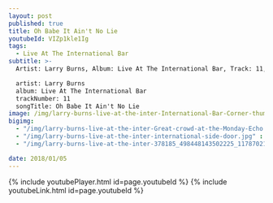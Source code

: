 ```yaml
---
layout: post
published: true
title: Oh Babe It Ain't No Lie
youtubeId: VIZp1kle1Ig
tags:
  - Live At The International Bar
subtitle: >-
  Artist: Larry Burns, Album: Live At The International Bar, Track: 11, Title: Oh Babe It Ain't No Lie

  artist: Larry Burns
  album: Live At The International Bar
  trackNumber: 11
  songTitle: Oh Babe It Ain't No Lie
image: /img/larry-burns-live-at-the-inter-International-Bar-Corner-thum.jpg
bigimg:
  - "/img/larry-burns-live-at-the-inter-Great-crowd-at-the-Monday-Echo.jpg" : "The International Bar https://www.facebook.com/internationalbardublin/"
  - "/img/larry-burns-live-at-the-inter-international-side-door.jpg" : "The International Bar https://www.facebook.com/internationalbardublin/"
  - "/img/larry-burns-live-at-the-inter-378185_498448143502225_1178702186_n.jpg" : "The International Bar https://www.facebook.com/internationalbardublin/"

date: 2018/01/05
---
```

{% include youtubePlayer.html id=page.youtubeId %}
{% include youtubeLink.html id=page.youtubeId %}

